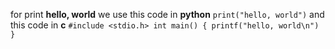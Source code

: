 for print **hello, world** we use this code in **python** `print("hello, world")` 
and this code in **c** `#include <stdio.h>
int main() {
  printf("hello, world\n")
}`
